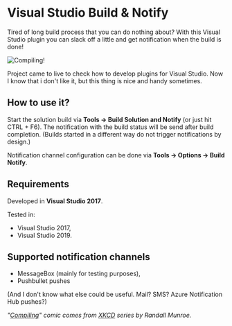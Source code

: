 # Visual Studio Build & Notify

Tired of long build process that you can do nothing about? With this Visual Studio plugin you can slack off a little and get notification when the build is done!

![Compiling!](https://imgs.xkcd.com/comics/compiling.png)

Project came to live to check how to develop plugins for Visual Studio. Now I know that i don't like it, but this thing is nice and handy sometimes.

## How to use it?

Start the solution build via **Tools -> Build Solution and Notify** (or just hit CTRL + F6). The notification with the build status will be send after build completion. (Builds started in a different way do not trigger notifications by design.)

Notification channel configuration can be done via **Tools -> Options -> Build Notify**.

## Requirements
Developed in **Visual Studio 2017**.

Tested in:
* Visual Studio 2017,
* Visual Studio 2019.

## Supported notification channels
* MessageBox (mainly for testing purposes),
* Pushbullet pushes

(And I don't know what else could be useful. Mail? SMS? Azure Notification Hub pushes?)

*"[Compiling](https://xkcd.com/303/)" comic comes from [XKCD](https://xkcd.com/) series by Randall Munroe.*